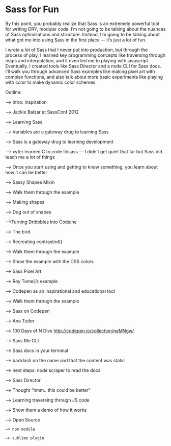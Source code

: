 # Sass for Fun

By this point, you probably realize that Sass is an extremely powerful tool for writing DRY, modular code. I’m not going to be talking about the nuances of Sass optimizations and structure. Instead, I’m going to be talking about what got me into using Sass in the first place — it’s just a lot of fun.

I wrote a lot of Sass that I never put into production, but through the process of play, I learned key programming concepts like traversing through maps and interpolation, and it even led me to playing with javascript. Eventually, I created tools like Sass Director and a node CLI for Sass docs. I’ll walk you through advanced Sass examples like making pixel art with complex functions, and also talk about more basic experiments like playing with color to make dynamic color schemes.



Outline:

—> Intro: Inspiration

  —> Jackie Balzar at SassConf 2012

—> Learning Sass

  —> Variables are a gateway drug to learning Sass

  —> Sass is a gateway drug to learning development

  —> xyfer learned C to code libsass — I didn’t get quiet that far but Sass did teach me a lot of things

  —> Once you start using and getting to know something, you learn about how it can be better

—> Sassy Shapes Mixin

  —> Walk them through the example

  —> Making shapes

  —> Dog out of shapes

  —>Turning Dribbbles into Codeine

  —> The bird

—> Recreating contrasted()

  —> Walk them through the example

  —> Show the example with the CSS colors

—> Sass Pixel Art

  —> Roy Tomeij’s example

  —> Codepen as an inspirational and educational tool

  —> Walk them through the example

—> Sass on Codepen

  —> Ana Tudor

  —> 100 Days of N Divs http://codepen.io/collection/naMNgw/

—> Sass Me CLI

  —> Sass docs in your terminal

  —> backlash on the name and that the content was static

  —> next steps: node scraper to read the docs

—> Sass Director

  —> Thought “hmm.. this could be better"

  —> Learning traversing through JS code

  —> Show them a demo of how it works

  —> Open Source

    —> npm module

    —> sublime plugin